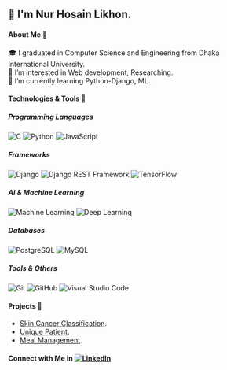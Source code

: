## 👋 I'm Nur Hosain Likhon.

#### About Me 🚀
🎓 I graduated in Computer Science and Engineering from Dhaka International University.  
👀 I’m interested in Web development, Researching.  
🌱 I’m currently learning Python-Django, ML.  

#### Technologies & Tools 🔧

##### Programming Languages
![C](https://img.shields.io/badge/-C-555555?style=flat-square&logo=c)
![Python](https://img.shields.io/badge/-Python-3776AB?style=flat-square&logo=Python)
![JavaScript](https://img.shields.io/badge/-JavaScript-F7DF1E?style=flat-square&logo=javascript&logoColor=black)

##### Frameworks
![Django](https://img.shields.io/badge/-Django-092E20?style=flat-square&logo=django)
![Django REST Framework](https://img.shields.io/badge/-Django%20REST%20Framework-092E20?style=flat-square&logo=django)
![TensorFlow](https://img.shields.io/badge/-TensorFlow-FF6F00?style=flat-square&logo=tensorflow&logoColor=white)

##### AI & Machine Learning
![Machine Learning](https://img.shields.io/badge/-Machine%20Learning-FF6F00?style=flat-square&logo=TensorFlow&logoColor=white)
![Deep Learning](https://img.shields.io/badge/-Deep%20Learning-FF6F00?style=flat-square&logo=keras&logoColor=white)

##### Databases
![PostgreSQL](https://img.shields.io/badge/-PostgreSQL-336791?style=flat-square&logo=postgresql)
![MySQL](https://img.shields.io/badge/-MySQL-4479A1?style=flat-square&logo=mysql)

##### Tools & Others
![Git](https://img.shields.io/badge/-Git-F05032?style=flat-square&logo=git&logoColor=white)
![GitHub](https://img.shields.io/badge/-GitHub-181717?style=flat-square&logo=github)
![Visual Studio Code](https://img.shields.io/badge/-Visual%20Studio%20Code-007ACC?style=flat-square&logo=visual-studio-code)

#### Projects 🌟

- [Skin Cancer Classification](https://github.com/bithunger/skin_cancer_classification).
- [Unique Patient](https://github.com/bithunger/Unique-Patient).
- [Meal Management](https://github.com/bithunger/meal_management).

#### Connect with Me in [![LinkedIn](https://img.shields.io/badge/-LinkedIn-blue?style=flat-square&logo=linkedin&logoColor=white&link=https://www.linkedin.com/in/nur-hosain-likhon/)](https://www.linkedin.com/in/nur-hosain-likhon/)

